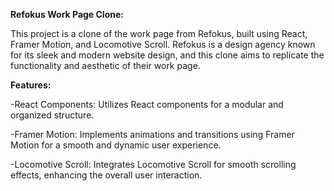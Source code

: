 **Refokus Work Page Clone:**


This project is a clone of the work page from Refokus, built using React, Framer Motion, and Locomotive Scroll. Refokus is a design agency known for its sleek and modern website design, and this clone aims to replicate the functionality and aesthetic of their work page.

**Features:**


-React Components: Utilizes React components for a modular and organized structure.


-Framer Motion: Implements animations and transitions using Framer Motion for a smooth and dynamic user experience.


-Locomotive Scroll: Integrates Locomotive Scroll for smooth scrolling effects, enhancing the overall user interaction.
